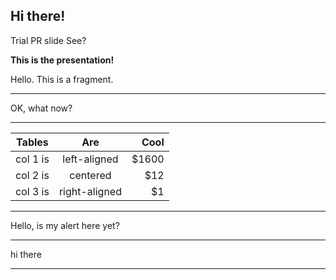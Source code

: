 
## Hi there!

Trial PR slide
See?

**This is the presentation!**

<p class="fragment">Hello.  This is a fragment.</p>

---

OK, what now?

<div id="vis"></div>

---

| Tables   |      Are      |  Cool |
|----------|:-------------:|------:|
| col 1 is |  left-aligned | $1600 |
| col 2 is |    centered   |   $12 |
| col 3 is | right-aligned |    $1 |

---

Hello, is my alert here yet?

---

<!-- .slide: data-background-color="#999999" -->

hi there

---

<!-- .slide: data-background-iframe="https://www.youtube.com/embed/adzYW5DZoWs" data-background-interactive -->